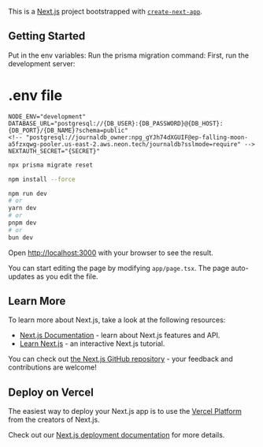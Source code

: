 This is a [Next.js](https://nextjs.org) project bootstrapped with
[`create-next-app`](https://nextjs.org/docs/app/api-reference/cli/create-next-app).

## Getting Started
Put in the env variables:
Run the prisma migration command:
First, run the development server:

# .env file

    NODE_ENV="development"
    DATABASE_URL="postgresql://{DB_USER}:{DB_PASSWORD}@{DB_HOST}:{DB_PORT}/{DB_NAME}?schema=public"
    <!-- "postgresql://journaldb_owner:npg_gYJh74dXGUIF@ep-falling-moon-a5fzxqwg-pooler.us-east-2.aws.neon.tech/journaldb?sslmode=require" -->
    NEXTAUTH_SECRET="{SECRET}"


```bash
npx prisma migrate reset

npm install --force

npm run dev
# or
yarn dev
# or
pnpm dev
# or
bun dev
```


Open [http://localhost:3000](http://localhost:3000) with your browser to see the
result.

You can start editing the page by modifying `app/page.tsx`. The page
auto-updates as you edit the file.

## Learn More

To learn more about Next.js, take a look at the following resources:

- [Next.js Documentation](https://nextjs.org/docs) - learn about Next.js
  features and API.
- [Learn Next.js](https://nextjs.org/learn) - an interactive Next.js tutorial.

You can check out
[the Next.js GitHub repository](https://github.com/vercel/next.js) - your
feedback and contributions are welcome!

## Deploy on Vercel

The easiest way to deploy your Next.js app is to use the
[Vercel Platform](https://vercel.com/new?utm_medium=default-template&filter=next.js&utm_source=create-next-app&utm_campaign=create-next-app-readme)
from the creators of Next.js.

Check out our
[Next.js deployment documentation](https://nextjs.org/docs/app/building-your-application/deploying)
for more details.
